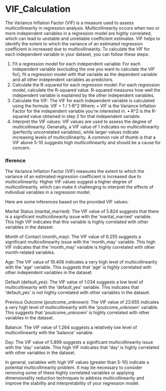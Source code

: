 # VIF_Calculation

The Variance Inflation Factor (VIF) is a measure used to assess multicollinearity in regression analysis. Multicollinearity occurs when two or more independent variables in a regression model are highly correlated, which can lead to unstable and unreliable coefficient estimates. VIF helps to identify the extent to which the variance of an estimated regression coefficient is increased due to multicollinearity.
To calculate the VIF for each independent variable in your dataset, you can follow these steps:
1.	Fit a regression model for each independent variable: For each independent variable (excluding the one you want to calculate the VIF for), fit a regression model with that variable as the dependent variable and all other independent variables as predictors.
2.	Calculate the R-squared for each regression model: For each regression model, calculate the R-squared value. R-squared measures how well the independent variable is explained by the other independent variables.
3.	Calculate the VIF: The VIF for each independent variable is calculated using the formula:
VIF = 1 / 1-R^2
Where:
•	VIF is the Variance Inflation Factor for the independent variable you're interested in.
•	R^2 is the R-squared value obtained in step 2 for that independent variable.
4.	Interpret the VIF values: VIF values are used to assess the degree of multicollinearity. Generally, a VIF value of 1 indicates no multicollinearity (perfectly uncorrelated variables), while larger values indicate increasing levels of multicollinearity. A common rule of thumb is that a VIF above 5-10 suggests high multicollinearity and should be a cause for concern.


### Iference

The Variance Inflation Factor (VIF) measures the extent to which the variance of an estimated regression coefficient is increased due to multicollinearity. Higher VIF values suggest a higher degree of multicollinearity, which can make it challenging to interpret the effects of individual variables in a regression model.

Here are some inferences based on the provided VIF values:

Marital Status (marital_married): The VIF value of 5.824 suggests that there is a significant multicollinearity issue with the 'marital_married' variable. This high VIF indicates that this variable is highly correlated with other variables in the dataset.

Month of Contact (month_may): The VIF value of 6.255 suggests a significant multicollinearity issue with the 'month_may' variable. This high VIF indicates that the 'month_may' variable is highly correlated with other month-related variables.

Age: The VIF value of 19.406 indicates a very high level of multicollinearity with the 'age' variable. This suggests that 'age' is highly correlated with other independent variables in the dataset.

Default (default_yes): The VIF value of 1.034 suggests a low level of multicollinearity with the 'default_yes' variable. This indicates that 'default_yes' is not highly correlated with other variables in the dataset.

Previous Outcome (poutcome_unknown): The VIF value of 23.655 indicates a very high level of multicollinearity with the 'poutcome_unknown' variable. This suggests that 'poutcome_unknown' is highly correlated with other variables in the dataset.

Balance: The VIF value of 1.264 suggests a relatively low level of multicollinearity with the 'balance' variable.

Day: The VIF value of 5.899 suggests a significant multicollinearity issue with the 'day' variable. This high VIF indicates that 'day' is highly correlated with other variables in the dataset.

In general, variables with high VIF values (greater than 5-10) indicate a potential multicollinearity problem. It may be necessary to consider removing some of these highly correlated variables or applying dimensionality reduction techniques to address multicollinearity and improve the stability and interpretability of your regression model.
